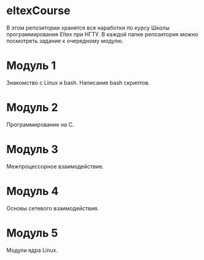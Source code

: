 # eltexCourse
В этом репозитории хранятся все наработки по курсу Школы программирования Eltex при НГТУ. В каждой папке репозитория можно посмотреть задание к очередному модулю.
# Модуль 1
Знакомство с Linux и bash. Написание bash скриптов.
# Модуль 2
Программирование на С.
# Модуль 3
Межпроцессорное взаимодействие.
# Модуль 4
Основы сетевого взаимодействия.
# Модуль 5
Модули ядра Linux.
